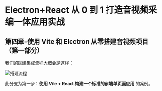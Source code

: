 # Electron+React 从 0 到 1 打造音视频采编一体应用实战

## 第四章-使用 Vite 和 Electron 从零搭建音视频项目（第一部分）

我们的搭建集成流程大概会是这样：

![搭建流程](https://p3-juejin.byteimg.com/tos-cn-i-k3u1fbpfcp/4b26805a5cc341cca25778b064d54688~tplv-k3u1fbpfcp-watermark.image?)

此分支为第一步：**使用 Vite + React 构建一个标准的前端单页面应用** 的案例。
